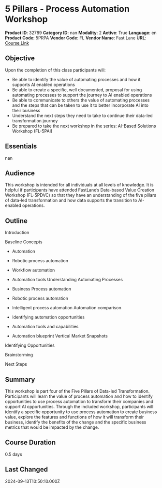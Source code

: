 # 5 Pillars - Process Automation Workshop

**Product ID**: 32789
**Category ID**: nan
**Modality**: 2
**Active**: True
**Language**: en
**Product Code**: 5PRPA
**Vendor Code**: FL
**Vendor Name**: Fast Lane
**URL**: [Course Link](https://www.fastlaneus.com/course/training-5prpa)

## Objective
Upon the completion of this class participants will:



- Be able to identify the value of automating processes and how it supports AI enabled operations
- Be able to create a specific, well documented, proposal for using automating processes to support the journey to AI enabled operations
- Be able to communicate to others the value of automating processes and the steps that can be taken to use it to better incorporate AI into their business
- Understand the next steps they need to take to continue their data-led transformation  journey
- Be prepared to take the next workshop in the series: AI-Based Solutions Workshop  (FL-5PAI)

## Essentials
nan

## Audience
This workshop is intended for all individuals at all levels of knowledge. It is helpful if participants have attended FastLane’s Data-based Value Creation Workshop  (FL-5PDVC) so that they have an understanding of the five pillars of data-led transformation and how data supports the transition to AI-enabled operations.

## Outline
Introduction


Baseline Concepts 


- Automation
- Robotic process automation
- Workflow automation
- Automation tools
Understanding Automating Processes


- Business Process automation
- Robotic process automation
- Intelligent process automation
Automation comparison


- Identifying automation opportunities
- Automation tools and capabilities
- Automation blueprint
Vertical Market Snapshots 

Identifying Opportunities


Brainstorming

Next Steps

## Summary
This workshop is part four of the Five Pillars of Data-led Transformation. Participants will learn the value of process automation and how to identify opportunities to use process automation to transform their companies and support AI opportunities. Through the included workshop, participants will identify a specific opportunity to use process automation to create business value, explore the features and functions of how it will transform their business, identify the benefits of the change and the specific business metrics that would be impacted by the change.

## Course Duration
0.5 days

## Last Changed
2024-09-13T10:50:10.000Z
